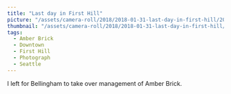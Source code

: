 ```yaml
---
title: "Last day in First Hill"
picture: "/assets/camera-roll/2018/2018-01-31-last-day-in-first-hill/20180131_204035134_iOS.jpg"
thumbnail: "/assets/camera-roll/2018/2018-01-31-last-day-in-first-hill/20180131_204035134_iOS-thumbnail.jpg"
tags:
  - Amber Brick
  - Downtown
  - First Hill
  - Photograph
  - Seattle
---
```

I left for Bellingham to take over management of Amber Brick.